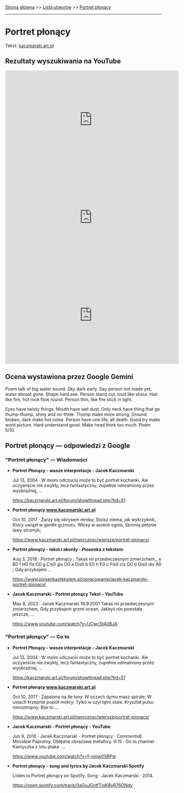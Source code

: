 [Strona główna](../index.md) >> [Lista utworów](../list.md) >> [Portret płonący](455.md)

---

# Portret płonący

Tekst: [kaczmarski.art.pl](https://www.kaczmarski.art.pl/tworczosc/wiersze/portret-plonacy/)

## Rezultaty wyszukiwania na YouTube

<iframe width="560" height="315" src="https://www.youtube.com/embed/Y-nmw01IRPw?si=IdontcarewhotheIRSsendsImnotpayingtaxes" title="YouTube video player" frameborder="0" allow="accelerometer; autoplay; clipboard-write; encrypted-media; gyroscope; picture-in-picture; web-share" referrerpolicy="strict-origin-when-cross-origin" allowfullscreen></iframe>

<iframe width="560" height="315" src="https://www.youtube.com/embed/-Ic8479G3ys?si=IdontcarewhotheIRSsendsImnotpayingtaxes" title="YouTube video player" frameborder="0" allow="accelerometer; autoplay; clipboard-write; encrypted-media; gyroscope; picture-in-picture; web-share" referrerpolicy="strict-origin-when-cross-origin" allowfullscreen></iframe>

<iframe width="560" height="315" src="https://www.youtube.com/embed/UCwcSt40BJA?si=IdontcarewhotheIRSsendsImnotpayingtaxes" title="YouTube video player" frameborder="0" allow="accelerometer; autoplay; clipboard-write; encrypted-media; gyroscope; picture-in-picture; web-share" referrerpolicy="strict-origin-when-cross-origin" allowfullscreen></iframe>

## Ocena wystawiona przez Google Gemini

Poem talk of big water sound. Sky dark early. Say person not made yet, water almost gone. Shape hard see. Person stand out, loud like shout. Hair like fire, hot rock flow round. Person thin, like fire stick in light.

Eyes have twisty things. Mouth have wet dust. Only neck have thing that go thump-thump, shiny and no-think. Thump make more strong. Ground broken, dark make hot noise. Person have one life, all death. Good try make word picture. Hard understand good. Make head think too much. Poem 5/10.


## Portret płonący — odpowiedzi z Google

### "Portret płonący" — Wiadomości

- **Portret Płonący - wasze interpretacje - Jacek Kaczmarski**

    Jul 13, 2004  ·  W moim odczuciu może to być portret kochanki. Ale oczywiście nie zwykły, lecz fantastyczny, zupełnie odrealniony przez wyobraźnię, ... 

   <https://kaczmarski.art.pl/forum/showthread.php?tid=51>
- **Portret płonący www.kaczmarski.art.pl**

    Oct 10, 2017  ·  Żarzy się obrysem mroku; Stoisz niema, jak wykrzyknik, Który uwiązł w gardle grzmotu. Włosy w aureoli ognia, Skronią pełznie lawy strumyk; 

   <https://www.kaczmarski.art.pl/tworczosc/wiersze/portret-plonacy/>
- **Portret płonący - tekst i akordy - Piosenka z tekstem**

    Aug 3, 2018  ·  Portret płonący ; Takaś mi przedwczesnym zmierzchem,, e B0 f H0 fis C0 g Cis0 gis D0 a Dis0 b E0 h F0 c Fis0 cis G0 d Gis0 dis A0 ; Gdy przybojem ... 

   <https://www.piosenkaztekstem.pl/opracowanie/jacek-kaczmarski-portret-plonacy/>
- **Jacek Kaczmarski - Portret płonący  Tekst - YouTube**

    May 8, 2022  ·  Jacek Kaczmarski 19.9.2001 Takaś mi przedwczesnym zmierzchem, Gdy przybojem grzmi ocean, Jakbyś nie powstała jeszcze, ... 

   <https://www.youtube.com/watch?v=UCwcSt40BJA>

### "Portret płonący" — Co to

- **Portret Płonący - wasze interpretacje - Jacek Kaczmarski**

    Jul 13, 2004  ·  W moim odczuciu może to być portret kochanki. Ale oczywiście nie zwykły, lecz fantastyczny, zupełnie odrealniony przez wyobraźnię, ... 

   <https://kaczmarski.art.pl/forum/showthread.php?tid=51>
- **Portret płonący www.kaczmarski.art.pl**

    Oct 10, 2017  ·  Zapalona na tle łuny. W oczach dymu masz spirale, W ustach krzepnie popiół mokry; Tylko w szyi tętni stale. Kryształ pulsu nieroztropny. Bije to ... 

   <https://www.kaczmarski.art.pl/tworczosc/wiersze/portret-plonacy/>
- **Jacek Kaczmarski - Portret płonący - YouTube**

    Jun 9, 2016  ·  Jacek Kaczmarski - Portret płonący · Comments8. Mirosław Paprotny. Obłędne obrazowe metafory. 6:15 · Go to channel · Kantyczka z lotu ptaka  ... 

   <https://www.youtube.com/watch?v=Y-nmw01IRPw>
- **Portret płonący - song and lyrics by Jacek Kaczmarski  Spotify**

    Listen to Portret płonący on Spotify. Song · Jacek Kaczmarski · 2014. 

   <https://open.spotify.com/track/0aGuJGntfTjoK8vR76ONdy>

